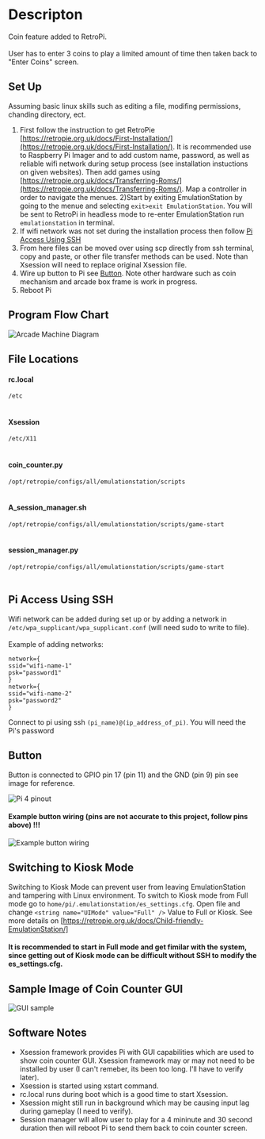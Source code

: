 # Descripton
Coin feature added to RetroPi.
<br /><br />
User has to enter 3 coins to play a limited amount of time then taken back to "Enter Coins" screen.

## Set Up
Assuming basic linux skills such as editing a file, modifing permissions, chanding directory, ect.
1) First follow the instruction to get RetroPie [https://retropie.org.uk/docs/First-Installation/](https://retropie.org.uk/docs/First-Installation/). It is recommended use to Raspberry Pi Imager and to add custom name, password, as well as reliable wifi network during setup process (see installation instuctions on given websites). 
Then add games using [https://retropie.org.uk/docs/Transferring-Roms/](https://retropie.org.uk/docs/Transferring-Roms/). Map a controller in order to navigate the menues.
2)Start by exiting EmulationStation by going to the menue and selecting ```exit>exit EmulationStation```. You will be sent to RetroPi in headless mode to re-enter EmulationStation run ```emulationstation``` in terminal.
3) If wifi network was not set during the installation process then follow [Pi Access Using SSH](#pi-access-using-ssh)
4) From here files can be moved over using scp directly from ssh terminal, copy and paste, or other file transfer methods can be used. Note than Xsession will need to replace original Xsession file.
5) Wire up button to Pi see [Button](#button). Note other hardware such as coin mechanism and arcade box frame is work in progress.
6) Reboot Pi

## Program Flow Chart

![Arcade Machine Diagram](https://github.com/user-attachments/assets/da28ee65-e17c-447b-9bb6-5e33fc3b539d)

## File Locations

#### rc.local
```/etc```
<br /><br />

#### Xsession
```/etc/X11```
<br /><br />

#### coin_counter.py
```/opt/retropie/configs/all/emulationstation/scripts```
<br /><br />

#### A_session_manager.sh
```/opt/retropie/configs/all/emulationstation/scripts/game-start```
<br /><br />

#### session_manager.py
```/opt/retropie/configs/all/emulationstation/scripts/game-start```
<br /><br />

## Pi Access Using SSH
Wifi network can be added during set up or by adding a network in ```/etc/wpa_supplicant/wpa_supplicant.conf``` \(will need sudo to write to file). <br /> <br />
Example of adding networks:
```
network={
ssid="wifi-name-1"
psk="password1"
}
network={
ssid="wifi-name-2"
psk="password2"
}
```
Connect to pi using ssh ```(pi_name)@(ip_address_of_pi)```. You will need the Pi's password

## Button
Button is connected to GPIO pin 17 (pin 11) and the GND (pin 9) pin see image for reference.

![Pi 4 pinout](https://github.com/user-attachments/assets/8ac310e6-6d4a-4ee3-b262-d1d481be0524)

#### Example button wiring (pins are not accurate to this project, follow pins above) !!!
![Example button wiring](https://github.com/user-attachments/assets/3cc4f27e-c6f0-4a4f-af4f-cf8a4293a20d)


## Switching to Kiosk Mode
Switching to Kiosk Mode can prevent user from leaving EmulationStation and tampering with Linux environment. 
To switch to Kiosk mode from Full mode go to ```home/pi/.emulationstation/es_settings.cfg```. Open file and change
```<string name="UIMode" value="Full" />``` Value to Full or Kiosk. See more details on [https://retropie.org.uk/docs/Child-friendly-EmulationStation/]
#### It is recommended to start in Full mode and get fimilar with the system, since getting out of Kiosk mode can be difficult without SSH to modify the es_settings.cfg. 

## Sample Image of Coin Counter GUI
![GUI sample](https://github.com/user-attachments/assets/2fbcf487-c2c4-46ec-a380-2c3dff325593)

## Software Notes
- Xsession framework provides Pi with GUI capabilities which are used to show coin counter GUI. Xsession framework may or may not need to be installed by user (I can't remeber, its been too long. I'll have to verify later).
- Xsession is started using xstart command.
- rc.local runs during boot which is a good time to start Xsession.
- Xsession might still run in background which may be causing input lag during gameplay (I need to verify).
- Session manager will allow user to play for a 4 mininute and 30 second duration then will reboot Pi to send them back to coin counter screen.
